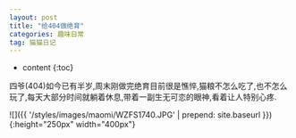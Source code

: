```yaml
---
layout: post
title: "给404做绝育"
categories: 趣味日常
tag: 猫猫日记
---
```

* content
{:toc}

四爷(404)如今已有半岁,周末刚做完绝育目前很是憔悴,猫粮不怎么吃了,也不怎么玩了,每天大部分时间就躺着休息,带着一副生无可恋的眼神,看着让人特别心疼.

<!-- more -->

![]({{ '/styles/images/maomi/WZFS1740.JPG' | prepend: site.baseurl }}){:height="250px" width="400px"}




